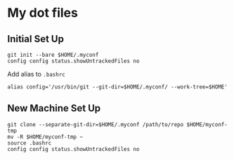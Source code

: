 # My dot files

## Initial Set Up
```
git init --bare $HOME/.myconf
config config status.showUntrackedFiles no
```
Add alias to `.bashrc`
```
alias config='/usr/bin/git --git-dir=$HOME/.myconf/ --work-tree=$HOME'
```

## New Machine Set Up
```
git clone --separate-git-dir=$HOME/.myconf /path/to/repo $HOME/myconf-tmp
mv -R $HOME/myconf-tmp ~
source .bashrc
config config status.showUntrackedFiles no
```
